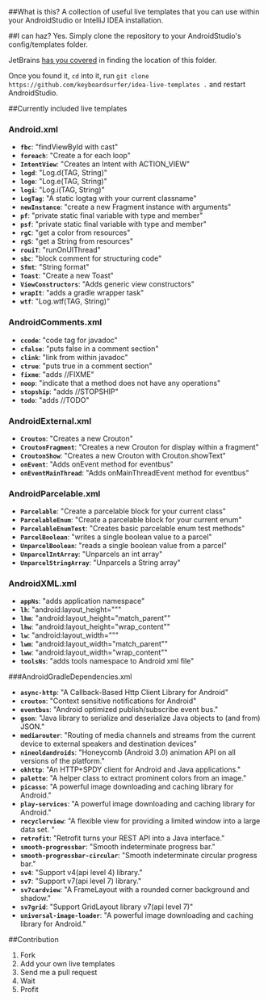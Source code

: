 ##What is this?
A collection of useful live templates that you can use within your AndroidStudio or IntelliJ IDEA installation.

##I can haz?
Yes. Simply clone the repository to your AndroidStudio's config/templates folder.

JetBrains [has you covered](https://www.jetbrains.com/idea/webhelp/live-templates.html) in finding the location of this folder.

Once you found it, `cd` into it, run `git clone https://github.com/keyboardsurfer/idea-live-templates .` and restart AndroidStudio.

##Currently included live templates

### Android.xml
- **``fbc``**: "findViewById with cast" 
- **``foreach``**: "Create a for each loop" 
- **``IntentView``**: "Creates an Intent with ACTION_VIEW" 
- **``logd``**: "Log.d(TAG, String)" 
- **``loge``**: "Log.e(TAG, String)" 
- **``logi``**: "Log.i(TAG, String)" 
- **``LogTag``**: "A static logtag with your current classname" 
- **``newInstance``**: "create a new Fragment instance with arguments" 
- **``pf``**: "private static final variable with type and member" 
- **``psf``**: "private static final variable with type and member" 
- **``rgC``**: "get a color from resources" 
- **``rgS``**: "get a String from resources" 
- **``rouiT``**: "runOnUIThread" 
- **``sbc``**: "block comment for structuring code" 
- **``Sfmt``**: "String format" 
- **``Toast``**: "Create a new Toast" 
- **``ViewConstructors``**: "Adds generic view constructors" 
- **``wrapIt``**: "adds a gradle wrapper task" 
- **``wtf``**: "Log.wtf(TAG, String)" 

### AndroidComments.xml
- **``ccode``**: "code tag for javadoc" 
- **``cfalse``**: "puts false in a comment section" 
- **``clink``**: "link from within javadoc" 
- **``ctrue``**: "puts true in a comment section" 
- **``fixme``**: "adds //FIXME" 
- **``noop``**: "indicate that a method does not have any operations" 
- **``stopship``**: "adds //STOPSHIP" 
- **``todo``**: "adds //TODO" 

### AndroidExternal.xml
- **``Crouton``**: "Creates a new Crouton" 
- **``CroutonFragment``**: "Creates a new Crouton for display within a fragment" 
- **``CroutonShow``**: "Creates a new Crouton with Crouton.showText" 
- **``onEvent``**: "Adds onEvent method for eventbus" 
- **``onEventMainThread``**: "Adds onMainThreadEvent method for eventbus" 

### AndroidParcelable.xml
- **``Parcelable``**: "Create a parcelable block for your current class" 
- **``ParcelableEnum``**: "Create a parcelable block for your current enum" 
- **``ParcelableEnumTest``**: "Creates basic parcelable enum test methods" 
- **``ParcelBoolean``**: "writes a single boolean value to a parcel" 
- **``UnparcelBoolean``**: "reads a single boolean value from a parcel" 
- **``UnparcelIntArray``**: "Unparcels an int array" 
- **``UnparcelStringArray``**: "Unparcels a String array" 

### AndroidXML.xml
- **``appNs``**: "adds application namespace" 
- **``lh``**: "android:layout_height=&quot;&quot;" 
- **``lhm``**: "android:layout_height=&quot;match_parent&quot;" 
- **``lhw``**: "android:layout_height=&quot;wrap_content&quot;" 
- **``lw``**: "android:layout_width=&quot;&quot;" 
- **``lwm``**: "android:layout_width=&quot;match_parent&quot;" 
- **``lww``**: "android:layout_width=&quot;wrap_content&quot;" 
- **``toolsNs``**: "adds tools namespace to Android xml file"

###AndroidGradleDependencies.xml
- **``async-http``**: "A Callback-Based Http Client Library for Android" 
- **``crouton``**: "Context sensitive notifications for Android" 
- **``eventbus``**: "Android optimized publish/subscribe event bus." 
- **``gson``**: "Java library to serialize and deserialize Java objects to (and from) JSON." 
- **``mediarouter``**: "Routing of media channels and streams from the current device to external speakers and destination devices" 
- **``nineoldandroids``**: "Honeycomb (Android 3.0) animation API on all versions of the platform." 
- **``okhttp``**: "An HTTP+SPDY client for Android and Java applications." 
- **``palette``**: "A helper class to extract prominent colors from an image." 
- **``picasso``**: "A powerful image downloading and caching library for Android." 
- **``play-services``**: "A powerful image downloading and caching library for Android." 
- **``recyclerview``**: "A flexible view for providing a limited window into a large data set. " 
- **``retrofit``**: "Retrofit turns your REST API into a Java interface." 
- **``smooth-progressbar``**: "Smooth indeterminate progress bar." 
- **``smooth-progressbar-circular``**: "Smooth indeterminate circular progress bar." 
- **``sv4``**: "Support v4(api level 4) library." 
- **``sv7``**: "Support v7(api level 7) library."
- **``sv7cardview``**: "A FrameLayout with a rounded corner background and shadow." 
- **``sv7grid``**: "Support GridLayout library v7(api level 7)" 
- **``universal-image-loader``**: "A powerful image downloading and caching library for Android."  

##Contribution
1. Fork
2. Add your own live templates
3. Send me a pull request
4. Wait
5. Profit

